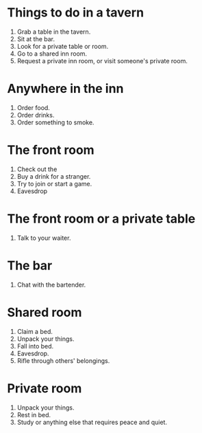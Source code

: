 Things to do in a tavern
==========================
1. Grab a table in the tavern.
1. Sit at the bar.
1. Look for a private table or room.
1. Go to a shared inn room.
1. Request a private inn room, or visit someone's private room.

Anywhere in the inn
=====================
1. Order food.
1. Order drinks.
1. Order something to smoke.

The front room
======================
1. Check out the 
1. Buy a drink for a stranger.
1. Try to join or start a game.
1. Eavesdrop

The front room or a private table
===================================
1. Talk to your waiter.

The bar
================
1. Chat with the bartender.

Shared room
================
1. Claim a bed.
1. Unpack your things.
1. Fall into bed.
1. Eavesdrop.
1. Rifle through others' belongings.

Private room
==================
1. Unpack your things.
1. Rest in bed.
1. Study or anything else that requires peace and quiet.
